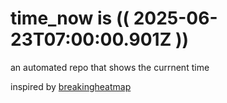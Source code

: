 # time_now is (( 2025-06-23T07:00:00.901Z ))

an automated repo that shows the currnent time

inspired by [breakingheatmap](https://github.com/breakingheatmap/breakingheatmap)